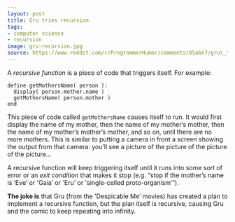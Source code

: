 ```yaml
---
layout: post
title: Gru tries recursion
tags:
- computer science
- recursion
image: gru-recursion.jpg
source: https://www.reddit.com/r/ProgrammerHumor/comments/85a6n7/gru\_tries\_recursion/
---
```


A _recursive function_ is a piece of code that triggers itself. For example:

    define getMothersName( person ):
      display( person.mother.name )
      getMothersName( person.mother )
    end

This piece of code called `getMothersName` causes itself to run. It would first display the name of my mother, then the name of my mother’s mother, then the name of my mother’s mother’s mother, and so on, until there are no more mothers. This is similar to putting a camera in front a screen showing the output from that camera: you’ll see a picture of the picture of the picture of the picture…

A recursive function will keep triggering itself until it runs into some sort of error or an _exit condition_ that makes it stop (e.g. “stop if the mother’s name is ‘Eve’ or 'Gaia’ or 'Eru’ or 'single-celled proto-organism’”).

**The joke is** that Gru (from the 'Despicable Me’ movies) has created a plan to implement a recursive function, but the plan itself is recursive, causing Gru and the comic to keep repeating into infinity.